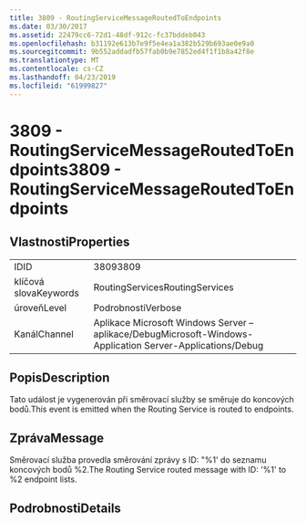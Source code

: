 ```yaml
---
title: 3809 - RoutingServiceMessageRoutedToEndpoints
ms.date: 03/30/2017
ms.assetid: 22479cc6-72d1-48df-912c-fc37bddeb043
ms.openlocfilehash: b31192e613b7e9f5e4ea1a382b529b693ae0e9a0
ms.sourcegitcommit: 9b552addadfb57fab0b9e7852ed4f1f1b8a42f8e
ms.translationtype: MT
ms.contentlocale: cs-CZ
ms.lasthandoff: 04/23/2019
ms.locfileid: "61999827"
---
```

# <a name="3809---routingservicemessageroutedtoendpoints"></a><span data-ttu-id="9a125-102">3809 - RoutingServiceMessageRoutedToEndpoints</span><span class="sxs-lookup"><span data-stu-id="9a125-102">3809 - RoutingServiceMessageRoutedToEndpoints</span></span>
## <a name="properties"></a><span data-ttu-id="9a125-103">Vlastnosti</span><span class="sxs-lookup"><span data-stu-id="9a125-103">Properties</span></span>  
  
|||  
|-|-|  
|<span data-ttu-id="9a125-104">ID</span><span class="sxs-lookup"><span data-stu-id="9a125-104">ID</span></span>|<span data-ttu-id="9a125-105">3809</span><span class="sxs-lookup"><span data-stu-id="9a125-105">3809</span></span>|  
|<span data-ttu-id="9a125-106">klíčová slova</span><span class="sxs-lookup"><span data-stu-id="9a125-106">Keywords</span></span>|<span data-ttu-id="9a125-107">RoutingServices</span><span class="sxs-lookup"><span data-stu-id="9a125-107">RoutingServices</span></span>|  
|<span data-ttu-id="9a125-108">úroveň</span><span class="sxs-lookup"><span data-stu-id="9a125-108">Level</span></span>|<span data-ttu-id="9a125-109">Podrobnosti</span><span class="sxs-lookup"><span data-stu-id="9a125-109">Verbose</span></span>|  
|<span data-ttu-id="9a125-110">Kanál</span><span class="sxs-lookup"><span data-stu-id="9a125-110">Channel</span></span>|<span data-ttu-id="9a125-111">Aplikace Microsoft Windows Server – aplikace/Debug</span><span class="sxs-lookup"><span data-stu-id="9a125-111">Microsoft-Windows-Application Server-Applications/Debug</span></span>|  
  
## <a name="description"></a><span data-ttu-id="9a125-112">Popis</span><span class="sxs-lookup"><span data-stu-id="9a125-112">Description</span></span>  
 <span data-ttu-id="9a125-113">Tato událost je vygenerován při směrovací služby se směruje do koncových bodů.</span><span class="sxs-lookup"><span data-stu-id="9a125-113">This event is emitted when the Routing Service is routed to endpoints.</span></span>  
  
## <a name="message"></a><span data-ttu-id="9a125-114">Zpráva</span><span class="sxs-lookup"><span data-stu-id="9a125-114">Message</span></span>  
 <span data-ttu-id="9a125-115">Směrovací služba provedla směrování zprávy s ID: "%1' do seznamu koncových bodů %2.</span><span class="sxs-lookup"><span data-stu-id="9a125-115">The Routing Service routed message with ID: '%1' to %2 endpoint lists.</span></span>  
  
## <a name="details"></a><span data-ttu-id="9a125-116">Podrobnosti</span><span class="sxs-lookup"><span data-stu-id="9a125-116">Details</span></span>
